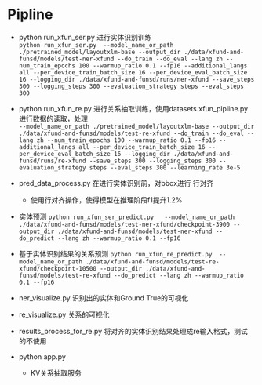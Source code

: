 

# Pipline

- python run_xfun_ser.py 进行实体识别训练  
  `python run_xfun_ser.py 
  --model_name_or_path
    ./pretrained_model/layoutxlm-base
    --output_dir
    ./data/xfund-and-funsd/models/test-ner-xfund
    --do_train
    --do_eval
    --lang
    zh
    --num_train_epochs
    100
    --warmup_ratio
    0.1
    --fp16
    --additional_langs
    all
    --per_device_train_batch_size
    16
    --per_device_eval_batch_size
    16
    --logging_dir
    ./data/xfund-and-funsd/runs/ner-xfund
    --save_steps
    300
    --logging_steps
    300
    --evaluation_strategy
    steps
    --eval_steps
    300`
- python run_xfun_re.py 进行关系抽取训练，使用datasets.xfun_pipline.py
进行数据的读取，处理  
  `--model_name_or_path
./pretrained_model/layoutxlm-base
--output_dir
./data/xfund-and-funsd/models/test-re-xfund
--do_train
--do_eval
--lang
zh
--num_train_epochs
100
--warmup_ratio
0.1
--fp16
--additional_langs
all
--per_device_train_batch_size
16
--per_device_eval_batch_size
16
--logging_dir
./data/xfund-and-funsd/runs/re-xfund
--save_steps
300
--logging_steps
300
--evaluation_strategy
steps
--eval_steps
300
--learning_rate
3e-5`

- pred_data_process.py 在进行实体识别前，对bbox进行 行对齐
  - 使用行对齐操作，使得模型在推理阶段f1提升1.2%

- 实体预测
`python run_xfun_ser_predict.py  
--model_name_or_path
./data/xfund-and-funsd/models/test-ner-xfund/checkpoint-3900
--output_dir
./data/xfund-and-funsd/models/test-ner-xfund
--do_predict
--lang
zh
--warmup_ratio
0.1
--fp16`

- 基于实体识别结果的关系预测
`python run_xfun_re_predict.py 
--model_name_or_path
./data/xfund-and-funsd/models/test-re-xfund/checkpoint-10500
--output_dir
./data/xfund-and-funsd/models/test-re-xfund
--do_predict
--lang
zh
--warmup_ratio
0.1
--fp16`

- ner_visualize.py 识别出的实体和Ground True的可视化

- re_visualize.py 关系的可视化

- results_process_for_re.py  将对齐的实体识别结果处理成re输入格式，测试的不使用

- python app.py
  - KV关系抽取服务
  